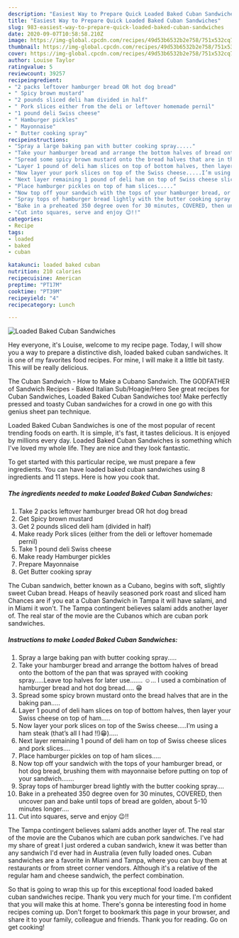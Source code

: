 ```yaml
---
description: "Easiest Way to Prepare Quick Loaded Baked Cuban Sandwiches"
title: "Easiest Way to Prepare Quick Loaded Baked Cuban Sandwiches"
slug: 983-easiest-way-to-prepare-quick-loaded-baked-cuban-sandwiches
date: 2020-09-07T10:58:58.210Z
image: https://img-global.cpcdn.com/recipes/49d53b6532b2e758/751x532cq70/loaded-baked-cuban-sandwiches-recipe-main-photo.jpg
thumbnail: https://img-global.cpcdn.com/recipes/49d53b6532b2e758/751x532cq70/loaded-baked-cuban-sandwiches-recipe-main-photo.jpg
cover: https://img-global.cpcdn.com/recipes/49d53b6532b2e758/751x532cq70/loaded-baked-cuban-sandwiches-recipe-main-photo.jpg
author: Louise Taylor
ratingvalue: 5
reviewcount: 39257
recipeingredient:
- "2 packs leftover hamburger bread OR hot dog bread"
- " Spicy brown mustard"
- "2 pounds sliced deli ham divided in half"
- " Pork slices either from the deli or leftover homemade pernil"
- "1 pound deli Swiss cheese"
- " Hamburger pickles"
- " Mayonnaise"
- " Butter cooking spray"
recipeinstructions:
- "Spray a large baking pan with butter cooking spray....."
- "Take your hamburger bread and arrange the bottom halves of bread onto the bottom of the pan that was sprayed with cooking spray.....Leave top halves for later use....... ☺️... I used a combination of hamburger bread and hot dog bread..... 😁"
- "Spread some spicy brown mustard onto the bread halves that are in the baking pan....."
- "Layer 1 pound of deli ham slices on top of bottom halves, then layer your Swiss cheese on top of ham....."
- "Now layer your pork slices on top of the Swiss cheese.....I’m using a ham steak (that’s all I had !!)😁)....."
- "Next layer remaining 1 pound of deli ham on top of Swiss cheese slices and pork slices...."
- "Place hamburger pickles on top of ham slices....."
- "Now top off your sandwich with the tops of your hamburger bread, or hot dog bread, brushing them with mayonnaise before putting on top of your sandwich......."
- "Spray tops of hamburger bread lightly with the butter cooking spray...."
- "Bake in a preheated 350 degree oven for 30 minutes, COVERED, then uncover pan and bake until tops of bread are golden, about 5-10 minutes longer...."
- "Cut into squares, serve and enjoy 😉!!"
categories:
- Recipe
tags:
- loaded
- baked
- cuban

katakunci: loaded baked cuban 
nutrition: 210 calories
recipecuisine: American
preptime: "PT17M"
cooktime: "PT39M"
recipeyield: "4"
recipecategory: Lunch

---
```



![Loaded Baked Cuban Sandwiches](https://img-global.cpcdn.com/recipes/49d53b6532b2e758/751x532cq70/loaded-baked-cuban-sandwiches-recipe-main-photo.jpg)

Hey everyone, it's Louise, welcome to my recipe page. Today, I will show you a way to prepare a distinctive dish, loaded baked cuban sandwiches. It is one of my favorites food recipes. For mine, I will make it a little bit tasty. This will be really delicious.

The Cuban Sandwich - How to Make a Cubano Sandwich. The GODFATHER of Sandwich Recipes - Baked Italian Sub/Hoagie/Hero See great recipes for Cuban Sandwiches, Loaded Baked Cuban Sandwiches too! Make perfectly pressed and toasty Cuban sandwiches for a crowd in one go with this genius sheet pan technique.

Loaded Baked Cuban Sandwiches is one of the most popular of recent trending foods on earth. It is simple, it's fast, it tastes delicious. It is enjoyed by millions every day. Loaded Baked Cuban Sandwiches is something which I've loved my whole life. They are nice and they look fantastic.


To get started with this particular recipe, we must prepare a few ingredients. You can have loaded baked cuban sandwiches using 8 ingredients and 11 steps. Here is how you cook that.

<!--inarticleads1-->

##### The ingredients needed to make Loaded Baked Cuban Sandwiches:

1. Take 2 packs leftover hamburger bread OR hot dog bread
1. Get  Spicy brown mustard
1. Get 2 pounds sliced deli ham (divided in half)
1. Make ready  Pork slices (either from the deli or leftover homemade pernil)
1. Take 1 pound deli Swiss cheese
1. Make ready  Hamburger pickles
1. Prepare  Mayonnaise
1. Get  Butter cooking spray


The Cuban sandwich, better known as a Cubano, begins with soft, slightly sweet Cuban bread. Heaps of heavily seasoned pork roast and sliced ham Chances are if you eat a Cuban Sandwich in Tampa it will have salami, and in Miami it won&#39;t. The Tampa contingent believes salami adds another layer of. The real star of the movie are the Cubanos which are cuban pork sandwiches. 

<!--inarticleads2-->

##### Instructions to make Loaded Baked Cuban Sandwiches:

1. Spray a large baking pan with butter cooking spray.....
1. Take your hamburger bread and arrange the bottom halves of bread onto the bottom of the pan that was sprayed with cooking spray.....Leave top halves for later use....... ☺️... I used a combination of hamburger bread and hot dog bread..... 😁
1. Spread some spicy brown mustard onto the bread halves that are in the baking pan.....
1. Layer 1 pound of deli ham slices on top of bottom halves, then layer your Swiss cheese on top of ham.....
1. Now layer your pork slices on top of the Swiss cheese.....I’m using a ham steak (that’s all I had !!)😁).....
1. Next layer remaining 1 pound of deli ham on top of Swiss cheese slices and pork slices....
1. Place hamburger pickles on top of ham slices.....
1. Now top off your sandwich with the tops of your hamburger bread, or hot dog bread, brushing them with mayonnaise before putting on top of your sandwich.......
1. Spray tops of hamburger bread lightly with the butter cooking spray....
1. Bake in a preheated 350 degree oven for 30 minutes, COVERED, then uncover pan and bake until tops of bread are golden, about 5-10 minutes longer....
1. Cut into squares, serve and enjoy 😉!!


The Tampa contingent believes salami adds another layer of. The real star of the movie are the Cubanos which are cuban pork sandwiches. I&#39;ve had my share of great I just ordered a cuban sandwich, knew it was better than any sandwich I&#39;d ever had in Australia (even fully loaded ones. Cuban sandwiches are a favorite in Miami and Tampa, where you can buy them at restaurants or from street corner vendors. Although it&#39;s a relative of the regular ham and cheese sandwich, the perfect combination. 

So that is going to wrap this up for this exceptional food loaded baked cuban sandwiches recipe. Thank you very much for your time. I'm confident that you will make this at home. There's gonna be interesting food in home recipes coming up. Don't forget to bookmark this page in your browser, and share it to your family, colleague and friends. Thank you for reading. Go on get cooking!
